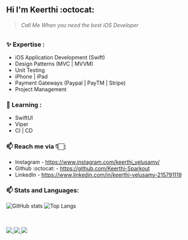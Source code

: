 ## Hi I'm Keerthi :octocat: 

> ###### Call Me When you need the best iOS Developer  

### :sparkles: Expertise :

* iOS Application Development (Swift)
* Design Patterns (MVC | MVVM)
* Unit Testing
* iPhone | iPad
* Payment Gateways (Paypal | PayTM | Stripe)
* Project Management

### 🌱 Learning :

* SwiftUI
* Viper
* CI | CD

### 📫 Reach me via 👇🏻: 

* Instagram - https://www.instagram.com/keerthi_velusamy/
* Github :octocat: - https://github.com/Keerthi-Sparkout
* LinkedIn - https://www.linkedin.com/in/keerthi-velusamy-215791119

### 📫 Stats and Languages: 
![GitHub stats](https://github-readme-stats.vercel.app/api?username=Keerthi-Sparkout&show_icons=true) 
![Top Langs](https://github-readme-stats.vercel.app/api/top-langs/?username=Keerthi-Sparkout)

<br><br>
  <a href="https://badges.pufler.dev">
    <img src="https://badges.pufler.dev/visits/Keerthi-Sparkout/Keerthi-Sparkout?style=flat-square&color=blue&logo=github">
  </a>
  <a href="https://badges.pufler.dev">
    <img src="https://badges.pufler.dev/years/Keerthi-Sparkout?style=flat-square&color=blue&logo=github">
  </a>
  <a href="https://badges.pufler.dev">
    <img src="https://badges.pufler.dev/repos/Keerthi-Sparkout?style=flat-square&color=blue&logo=github">
  </a>
